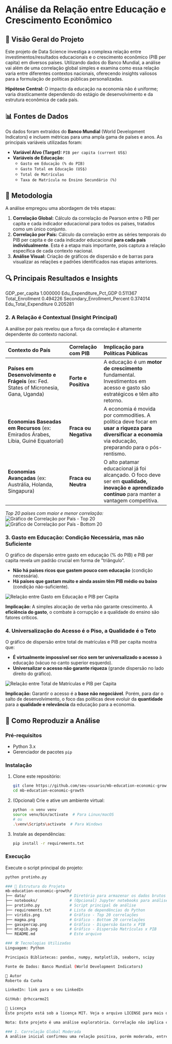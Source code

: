 # Análise da Relação entre Educação e Crescimento Econômico

## 📌 Visão Geral do Projeto

Este projeto de Data Science investiga a complexa relação entre investimentos/resultados educacionais e o crescimento econômico (PIB per capita) em diversos países. Utilizando dados do Banco Mundial, a análise vai além de uma correlação global simples e examina como essa relação varia entre diferentes contextos nacionais, oferecendo insights valiosos para a formulação de políticas públicas personalizadas.

**Hipótese Central:** O impacto da educação na economia não é uniforme; varia drasticamente dependendo do estágio de desenvolvimento e da estrutura econômica de cada país.

## 📊 Fontes de Dados

Os dados foram extraídos do **Banco Mundial** (World Development Indicators) e incluem métricas para uma ampla gama de países e anos. As principais variáveis utilizadas foram:

-   **Variável Alvo (Target):** `PIB per capita (current US$)`
-   **Variáveis de Educação:**
    -   `Gasto em Educação (% do PIB)`
    -   `Gasto Total em Educação (US$)`
    -   `Total de Matrículas`
    -   `Taxa de Matrícula no Ensino Secundário (%)`

## 🧪 Metodologia

A análise empregou uma abordagem de três etapas:

1.  **Correlação Global:** Cálculo da correlação de Pearson entre o PIB per capita e cada indicador educacional para todos os países, tratados como um único conjunto.
2.  **Correlação por País:** Cálculo da correlação entre as séries temporais do PIB per capita e de cada indicador educacional **para cada país individualmente**. Esta é a etapa mais importante, pois captura a relação específica de cada contexto nacional.
3.  **Análise Visual:** Criação de gráficos de dispersão e de barras para visualizar as relações e padrões identificados nas etapas anteriores.

## 🔍 Principais Resultados e Insights
GDP_per_capita 1.000000
Edu_Expenditure_Pct_GDP 0.511367
Total_Enrollment 0.494226
Secondary_Enrollment_Percent 0.374014
Edu_Total_Expenditure 0.205281


### 2. A Relação é Contextual (Insight Principal)
A análise por país revelou que a força da correlação é altamente dependente do contexto nacional.

| Contexto do País | Correlação com PIB | Implicação para Políticas Públicas |
| :--- | :--- | :--- |
| **Países em Desenvolvimento e Frágeis** (ex: Fed. States of Micronesia, Gana, Uganda) | **Forte e Positiva** | A educação é um **motor de crescimento** fundamental. Investimentos em acesso e gasto são estratégicos e têm alto retorno. |
| **Economias Baseadas em Recursos** (ex: Emirados Árabes, Líbia, Guiné Equatorial) | **Fraca ou Negativa** | A economia é movida por commodities. A política deve focar em **usar a riqueza para diversificar a economia** via educação, preparando para o pós-rentismo. |
| **Economias Avançadas** (ex: Austrália, Holanda, Singapura) | **Fraca ou Neutra** | O alto patamar educacional já foi alcançado. O foco deve ser em **qualidade, inovação e aprendizado contínuo** para manter a vantagem competitiva. |

*Top 20 países com maior e menor correlação:*
![Gráfico de Correlação por País - Top 20](viridis.png)
![Gráfico de Correlação por País - Bottom 20](magma.png)

### 3. Gasto em Educação: Condição Necessária, mas não Suficiente
O gráfico de dispersão entre gasto em educação (% do PIB) e PIB per capita revela um padrão crucial em forma de "triângulo".
-   **Não há países ricos que gastem pouco com educação** (condição necessária).
-   **Há países que gastam muito e ainda assim têm PIB médio ou baixo** (condição não-suficiente).

![Relação entre Gasto em Educação e PIB per Capita](gasxpercap.png)

**Implicação:** A simples alocação de verba não garante crescimento. A **eficiência do gasto**, o combate à corrupção e a qualidade do ensino são fatores críticos.

### 4. Universalização do Acesso é o Piso, a Qualidade é o Teto
O gráfico de dispersão entre total de matrículas e PIB per capita mostra que:
-   **É virtualmente impossível ser rico sem ter universalizado o acesso** à educação (vácuo no canto superior esquerdo).
-   **Universalizar o acesso não garante riqueza** (grande dispersão no lado direito do gráfico).

![Relação entre Total de Matrículas e PIB per Capita](mtxpib.png)

**Implicação:** Garantir o acesso é a **base não negociável**. Porém, para dar o salto de desenvolvimento, o foco das políticas deve evoluir da **quantidade** para a **qualidade e relevância** da educação para a economia.

## 🚀 Como Reproduzir a Análise

### Pré-requisitos
-   Python 3.x
-   Gerenciador de pacotes `pip`

### Instalação
1.  Clone este repositório:
    ```bash
    git clone https://github.com/seu-usuario/mb-education-economic-growth.git
    cd mb-education-economic-growth
    ```
2.  (Opcional) Crie e ative um ambiente virtual:
    ```bash
    python -m venv venv
    source venv/bin/activate  # Para Linux/macOS
    # ou
    .\venv\Scripts\activate  # Para Windows
    ```
3.  Instale as dependências:
    ```bash
    pip install -r requirements.txt
    ```

### Execução
Execute o script principal do projeto:
```bash
python protinho.py

### 📂 Estrutura do Projeto
mb-education-economic-growth/
├── data/                   # Diretório para armazenar os dados brutos e processados
├── notebooks/              # (Opcional) Jupyter notebooks para análise exploratória
├── protinho.py             # Script principal de análise
├── requirements.txt        # Lista de dependências do Python
├── viridis.png             # Gráfico - Top 20 correlações
├── magma.png               # Gráfico - Bottom 20 correlações
├── gasxpercap.png          # Gráfico - Dispersão Gasto x PIB
├── mtxpib.png              # Gráfico - Dispersão Matrículas x PIB
└── README.md               # Este arquivo

### 🛠 Tecnologias Utilizadas
Linguagem: Python

Principais Bibliotecas: pandas, numpy, matplotlib, seaborn, scipy

Fonte de Dados: Banco Mundial (World Development Indicators)

👤 Autor
Roberto da Cunha

LinkedIn: link para o seu LinkedIn

GitHub: @rhccarmo21

📄 Licença
Este projeto está sob a licença MIT. Veja o arquivo LICENSE para mais detalhes.

Nota: Este projeto é uma análise exploratória. Correlação não implica causalidade. Estudos futuros podem empregar métodos mais robustos (e.g., dados em painel com defasagem temporal) para investigar melhor a relação causal.

### 1. Correlação Global Moderada
A análise inicial confirmou uma relação positiva, porém moderada, entre educação e economia no agregado global.
